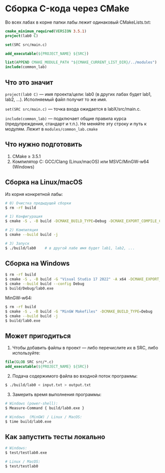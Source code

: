 # Сборка C-кода через CMake

Во всех лабах в корне папки лабы лежит одинаковый CMakeLists.txt:
```cmake
cmake_minimum_required(VERSION 3.5.1)
project(lab0 C)

set(SRC src/main.c)

add_executable(${PROJECT_NAME} ${SRC})

list(APPEND CMAKE_MODULE_PATH "${CMAKE_CURRENT_LIST_DIR}/../modules")
include(common_lab)
```

## Что это значит

`project(lab0 C)` — имя проекта/цели: lab0 (в других лабах будет lab1, lab2, …). Исполняемый файл получит то же имя.

`set(SRC src/main.c)` — точка входа ожидается в labX/src/main.c.

`include(common_lab)` — подключает общие правила курса (предупреждения, стандарт и т.п.). Не меняйте эту строку и путь к модулям. Лежит в `modules/common_lab.cmake`

## Что нужно подготовить

1. CMake ≥ 3.5.1
2. Компилятор C: GCC/Clang (Linux/macOS) или MSVC/MinGW-w64 (Windows)

## Сборка на Linux/macOS
Из корня конкретной лабы:
```bash
# 0) Очистка предыдущей сборки
$ rm -rf build

# 1) Конфигурация
$ cmake -S . -B build -DCMAKE_BUILD_TYPE=Debug -DCMAKE_EXPORT_COMPILE_COMMANDS=ON

# 2) Компиляция
$ cmake --build build -j

# 3) Запуск
$ ./build/lab0    # в другой лабе имя будет lab1, lab2, ...
```

## Сборка на Windows
```bash
$ rm -rf build
$ cmake -S . -B build -G "Visual Studio 17 2022" -A x64 -DCMAKE_EXPORT_COMPILE_COMMANDS=ON
$ cmake --build build --config Debug
$ build/Debug/lab0.exe
```

MinGW-w64:
```bash
$ rm -rf build
$ cmake -S . -B build -G "MinGW Makefiles" -DCMAKE_BUILD_TYPE=Debug
$ cmake --build build -j
$ build/lab0.exe
```

## Может пригодиться
1. Чтобы добавить файлы в проект — либо перечислите их в SRC, либо используйте:
```cmake
file(GLOB SRC src/*.c)
add_executable(${PROJECT_NAME} ${SRC})
```

2. Подача содержимого файла во входной поток программы:
```bash
$ ./build/lab0 < input.txt > output.txt
```

3. Замерить время выполнения программы:
```bash
# Windows (power-shell):
$ Measure-Command { build/lab0.exe }

# Windows  (MinGW) / Linux / MacOS:
$ time build/lab0.exe
```

## Как запустить тесты локально

```bash
# Windows:
$ test/testlab0.exe

# Linux / MacOS:
$ test/testlab0
```